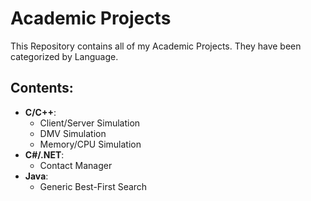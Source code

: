 Academic Projects
=================

This Repository contains all of my Academic Projects. They have been categorized by Language.

Contents:
--------
 - **C/C++**:
    - Client/Server Simulation
    - DMV Simulation
    - Memory/CPU Simulation
 - **C#/.NET**:
    - Contact Manager
 - **Java**:
    - Generic Best-First Search
